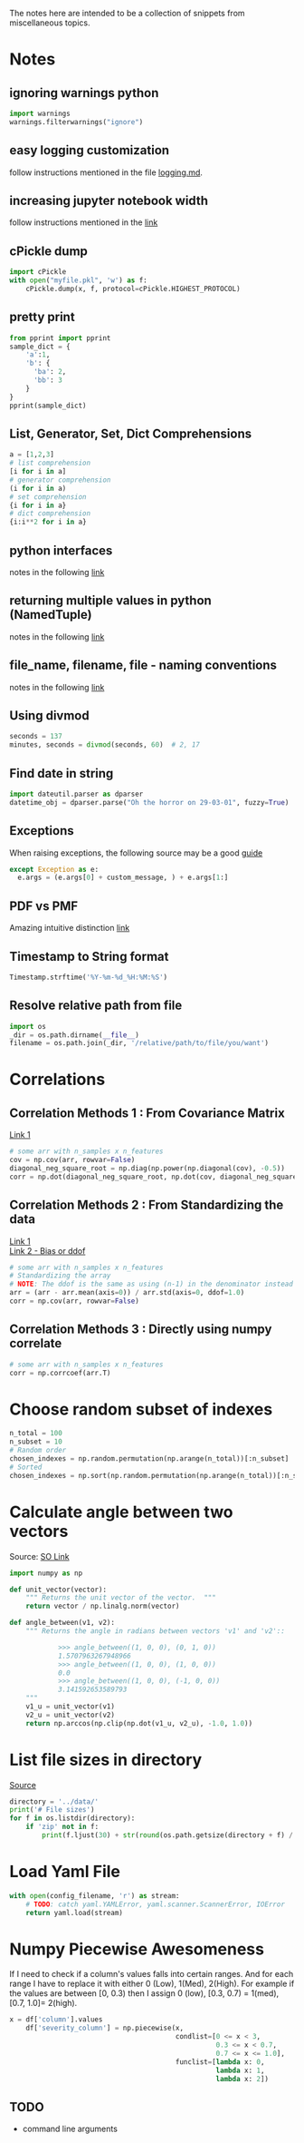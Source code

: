 The notes here are intended to be a collection of snippets from miscellaneous topics.

# Notes

## ignoring warnings python
```python
import warnings
warnings.filterwarnings("ignore")
```

## easy logging customization
follow instructions mentioned in the file [logging.md](logging.md).

## increasing jupyter notebook width
  follow instructions mentioned in the [link](http://stackoverflow.com/questions/21971449/how-do-i-increase-the-cell-width-of-the-ipython-notebook-in-my-browser)

## cPickle dump
```python
import cPickle
with open("myfile.pkl", 'w') as f:
    cPickle.dump(x, f, protocol=cPickle.HIGHEST_PROTOCOL)
```

## pretty print
```python
from pprint import pprint
sample_dict = {
    'a':1,
    'b': {
      'ba': 2,
      'bb': 3
    }
}
pprint(sample_dict)
```

## List, Generator, Set, Dict Comprehensions
```python
a = [1,2,3]
# list comprehension
[i for i in a]
# generator comprehension  
(i for i in a)
# set comprehension
{i for i in a}
# dict comprehension
{i:i**2 for i in a}
```

## python interfaces
notes in the following [link](http://stackoverflow.com/questions/372042/difference-between-abstract-class-and-interface-in-python)

## returning multiple values in python (NamedTuple)
notes in the following [link](http://stackoverflow.com/questions/354883/how-do-you-return-multiple-values-in-python)

## file_name, filename, file - naming conventions
notes in the following [link](http://english.stackexchange.com/questions/5366/which-is-correct-filename-file-name-or-filename)

## Using divmod
```python
seconds = 137
minutes, seconds = divmod(seconds, 60)  # 2, 17
```

## Find date in string
```python
import dateutil.parser as dparser
datetime_obj = dparser.parse("Oh the horror on 29-03-01", fuzzy=True)
```

## Exceptions
When raising exceptions, the following source may be a good [guide](http://stackoverflow.com/questions/9157210/how-do-i-raise-the-same-exception-with-a-custom-message-in-python)
```python
except Exception as e:
  e.args = (e.args[0] + custom_message, ) + e.args[1:]
```

## PDF vs PMF
Amazing intuitive distinction [link](http://math.stackexchange.com/questions/23293/probability-density-function-vs-probability-mass-function)


## Timestamp to String format
```python
Timestamp.strftime('%Y-%m-%d_%H:%M:%S')
```

## Resolve relative path from file
```python
import os
_dir = os.path.dirname(__file__)
filename = os.path.join(_dir, '/relative/path/to/file/you/want')
```

# Correlations

## Correlation Methods 1 : From Covariance Matrix
[Link 1](https://en.wikipedia.org/wiki/Covariance_matrix#Correlation_matrix)
```python
# some arr with n_samples x n_features
cov = np.cov(arr, rowvar=False)
diagonal_neg_square_root = np.diag(np.power(np.diagonal(cov), -0.5))
corr = np.dot(diagonal_neg_square_root, np.dot(cov, diagonal_neg_square_root))
```

## Correlation Methods 2 : From Standardizing the data
[Link 1](https://en.wikipedia.org/wiki/Covariance_matrix#Correlation_matrix)  
[Link 2 - Bias or ddof](https://en.wikipedia.org/wiki/Covariance_matrix#Estimation)
```python
# some arr with n_samples x n_features
# Standardizing the array
# NOTE: The ddof is the same as using (n-1) in the denominator instead of (n)
arr = (arr - arr.mean(axis=0)) / arr.std(axis=0, ddof=1.0)
corr = np.cov(arr, rowvar=False)
```

## Correlation Methods 3 : Directly using numpy correlate
```python
# some arr with n_samples x n_features
corr = np.corrcoef(arr.T)
```

# Choose random subset of indexes
```python
n_total = 100
n_subset = 10
# Random order
chosen_indexes = np.random.permutation(np.arange(n_total))[:n_subset]
# Sorted
chosen_indexes = np.sort(np.random.permutation(np.arange(n_total))[:n_subset])
```

# Calculate angle between two vectors
Source: [SO Link](http://stackoverflow.com/questions/2827393/angles-between-two-n-dimensional-vectors-in-python/13849249#13849249)
```python
import numpy as np

def unit_vector(vector):
    """ Returns the unit vector of the vector.  """
    return vector / np.linalg.norm(vector)

def angle_between(v1, v2):
    """ Returns the angle in radians between vectors 'v1' and 'v2'::

            >>> angle_between((1, 0, 0), (0, 1, 0))
            1.5707963267948966
            >>> angle_between((1, 0, 0), (1, 0, 0))
            0.0
            >>> angle_between((1, 0, 0), (-1, 0, 0))
            3.141592653589793
    """
    v1_u = unit_vector(v1)
    v2_u = unit_vector(v2)
    return np.arccos(np.clip(np.dot(v1_u, v2_u), -1.0, 1.0))
```

# List file sizes in directory
[Source](https://www.kaggle.com/anokas/quora-question-pairs/data-analysis-xgboost-starter-0-35460-lb)
```python
directory = '../data/'
print('# File sizes')
for f in os.listdir(directory):
    if 'zip' not in f:
        print(f.ljust(30) + str(round(os.path.getsize(directory + f) / 1000000, 2)) + 'MB')
```

# Load Yaml File
```python
with open(config_filename, 'r') as stream:
    # TODO: catch yaml.YAMLError, yaml.scanner.ScannerError, IOError
    return yaml.load(stream)
```

# Numpy Piecewise Awesomeness
If I need to check if a column's values falls into certain ranges. And for each range I have to replace it with either 0 (Low), 1(Med), 2(High). For example if the values are between [0, 0.3) then I assign 0 (low), [0.3, 0.7) = 1(med), [0.7, 1.0]= 2(high).
```python
x = df['column'].values
    df['severity_column'] = np.piecewise(x,
                                         condlist=[0 <= x < 3,
                                                   0.3 <= x < 0.7,
                                                   0.7 <= x <= 1.0],
                                         funclist=[lambda x: 0,
                                                   lambda x: 1,
                                                   lambda x: 2])
```

## TODO
* command line arguments
